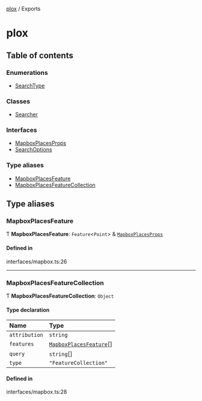 [plox](README.md) / Exports

# plox

## Table of contents

### Enumerations

- [SearchType](enums/SearchType.md)

### Classes

- [Searcher](classes/Searcher.md)

### Interfaces

- [MapboxPlacesProps](interfaces/MapboxPlacesProps.md)
- [SearchOptions](interfaces/SearchOptions.md)

### Type aliases

- [MapboxPlacesFeature](modules.md#mapboxplacesfeature)
- [MapboxPlacesFeatureCollection](modules.md#mapboxplacesfeaturecollection)

## Type aliases

### MapboxPlacesFeature

Ƭ **MapboxPlacesFeature**: `Feature`<`Point`\> & [`MapboxPlacesProps`](interfaces/MapboxPlacesProps.md)

#### Defined in

interfaces/mapbox.ts:26

___

### MapboxPlacesFeatureCollection

Ƭ **MapboxPlacesFeatureCollection**: `Object`

#### Type declaration

| Name | Type |
| :------ | :------ |
| `attribution` | `string` |
| `features` | [`MapboxPlacesFeature`](modules.md#mapboxplacesfeature)[] |
| `query` | `string`[] |
| `type` | ``"FeatureCollection"`` |

#### Defined in

interfaces/mapbox.ts:28
